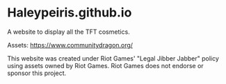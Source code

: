 # Haleypeiris.github.io

A website to display all the TFT cosmetics.

Assets: https://www.communitydragon.org/

This website was created under Riot Games' "Legal Jibber Jabber" policy using assets owned by Riot Games.  Riot Games does not endorse or sponsor this project.
